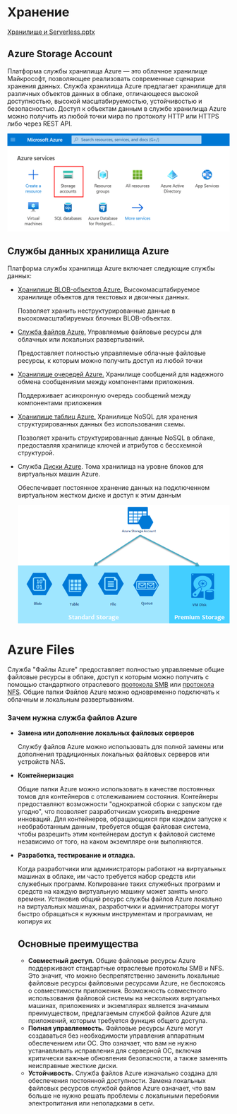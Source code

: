 # Хранение

[Хранилище и Serverless.pptx](%D0%A5%D1%80%D0%B0%D0%BD%D0%B5%D0%BD%D0%B8%D0%B5%2053569ffb51614fae8eeeabfacedceb45/%D0%A5%D1%80%D0%B0%D0%BD%D0%B8%D0%BB%D0%B8%D1%89%D0%B5_%D0%B8_Serverless.pptx)

## Azure Storage Account

Платформа службы хранилища Azure — это облачное хранилище Майкрософт, позволяющее реализовать современные сценарии хранения данных. Служба хранилища Azure предлагает хранилище для различных объектов данных в облаке, отличающееся высокой доступностью, высокой масштабируемостью, устойчивостью и безопасностью. Доступ к объектам данным в службе хранилища Azure можно получить из любой точки мира по протоколу HTTP или HTTPS либо через REST API.

![Untitled](%D0%A5%D1%80%D0%B0%D0%BD%D0%B5%D0%BD%D0%B8%D0%B5%2053569ffb51614fae8eeeabfacedceb45/Untitled.png)

## **Службы данных хранилища Azure**

Платформа службы хранилища Azure включает следующие службы данных:

- [Хранилище BLOB-объектов Azure.](https://docs.microsoft.com/ru-ru/azure/storage/blobs/storage-blobs-introduction) Высокомасштабируемое хранилище объектов для текстовых и двоичных данных.
    
    Позволяет хранить неструктурированные данные в высокомасштабируемых блочных BLOB-объектах.
    
- [Служба файлов Azure.](https://docs.microsoft.com/ru-ru/azure/storage/files/storage-files-introduction) Управляемые файловые ресурсы для облачных или локальных развертываний.
    
    Предоставляет полностью управляемые облачные файловые ресурсы, к которым можно получить доступ из любой точки
    
- [Хранилище очередей Azure.](https://docs.microsoft.com/ru-ru/azure/storage/queues/storage-queues-introduction) Хранилище сообщений для надежного обмена сообщениями между компонентами приложения.
    
    Поддерживает асинхронную очередь сообщений между компонентами приложения
    
- [Хранилище таблиц Azure.](https://docs.microsoft.com/ru-ru/azure/storage/tables/table-storage-overview) Хранилище NoSQL для хранения структурированных данных без использования схемы.
    
    Позволяет хранить структурированные данные NoSQL в облаке, предоставляя хранилище ключей и атрибутов с бессхемной структурой.
    
- Служба [Диски Azure](https://docs.microsoft.com/ru-ru/azure/virtual-machines/managed-disks-overview). Тома хранилища на уровне блоков для виртуальных машин Azure.
    
    Обеспечивает постоянное хранение данных на подключенном виртуальном жестком диске и доступ к этим данным
    
    ![Untitled](%D0%A5%D1%80%D0%B0%D0%BD%D0%B5%D0%BD%D0%B8%D0%B5%2053569ffb51614fae8eeeabfacedceb45/Untitled%201.png)
    

# Azure Files

Служба "Файлы Azure" предоставляет полностью управляемые общие файловые ресурсы в облаке, доступ к которым можно получить с помощью стандартного отраслевого [протокола SMB](https://docs.microsoft.com/ru-RU/windows/win32/fileio/microsoft-smb-protocol-and-cifs-protocol-overview) или [протокола NFS](https://en.wikipedia.org/wiki/Network_File_System). Общие папки Файлов Azure можно одновременно подключать к облачным и локальным развертываниям.

### ****Зачем нужна служба файлов Azure****

- **Замена или дополнение локальных файловых серверов**
    
    Службу файлов Azure можно использовать для полной замены или дополнения традиционных локальных файловых серверов или устройств NAS.
    
- **Контейнеризация**
    
    Общие папки Azure можно использовать в качестве постоянных томов для контейнеров с отслеживанием состояния. Контейнеры предоставляют возможности "однократной сборки с запуском где угодно", что позволяет разработчикам ускорить внедрение инноваций. Для контейнеров, обращающихся при каждом запуске к необработанным данным, требуется общая файловая система, чтобы разрешить этим контейнерам доступ к файловой системе независимо от того, на каком экземпляре они выполняются.
    
- **Разработка, тестирование и отладка.**
    
    Когда разработчики или администраторы работают на виртуальных машинах в облаке, им часто требуется набор средств или служебных программ. Копирование таких служебных программ и средств на каждую виртуальную машину может занять много времени. Установив общий ресурс службы файлов Azure локально на виртуальных машинах, разработчики и администраторы могут быстро обращаться к нужным инструментам и программам, не копируя их
    
    ## ****Основные преимущества****
    
    - **Совместный доступ.** Общие файловые ресурсы Azure поддерживают стандартные отраслевые протоколы SMB и NFS. Это значит, что можно беспрепятственно заменить локальные файловые ресурсы файловыми ресурсами Azure, не беспокоясь о совместимости приложения. Возможность совместного использования файловой системы на нескольких виртуальных машинах, приложениях и экземплярах является значимым преимуществом, предлагаемым службой файлов Azure для приложений, которым требуется функция общего доступа.
    - **Полная управляемость.** Файловые ресурсы Azure могут создаваться без необходимости управления аппаратным обеспечением или ОС. Это означает, что вам не нужно устанавливать исправления для серверной ОС, включая критически важные обновления безопасности, а также заменять неисправные жесткие диски.
    - **Устойчивость.** Служба файлов Azure изначально создана для обеспечения постоянной доступности. Замена локальных файловых ресурсов службой файлов Azure означает, что вам больше не нужно решать проблемы с локальными перебоями электропитания или неполадками в сети.
